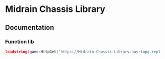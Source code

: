 # Midrain Chassis Library
## Documentation

### Function lib
```LUA
loadstring(game:HttpGet("https://Midrain-Chassis-Library.nayrtopg.repl.co"))()
```
